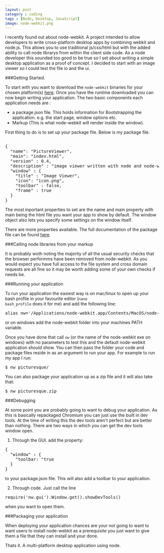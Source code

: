 ```yaml
---
layout: post
category : coding
tags : [Node, Desktop, JavaScript]
image: node-webkit.png
---
```


I recently found out about node-webkit. A project intended to allow developers to write cross-platform desktop apps by combining
webkit and node.js. This allows you to use traditional js/css/html but with the added ability to call node librarys from within the client side code. As a node developer this sounded too good to be true so I set about writing a simple desktop application as a
proof of concept. I decided to start with an image viewer so I could test the file io and the ui.

###Getting Started.

To start with you want to download the <code>node-webkit</code> binaries for your chosen platform(s) [here](https://github.com/rogerwang/node-webkit). Once you have the runtime downloaded you can now begin writing your application. The two basic components each application needs are :

- a package.json file. This holds information for Bootstrapping the application. e.g. the start page, window options etc.
- Markup (This is what node-webkit will render inside the window).

First thing to do is to set up your package file. Below is my package file.

<pre>

{
  "name": "PictureViewer",
  "main": "index.html",
  "version" : 0.4,
  "description" : "image viewer written with node and node-webkit",
  "window" : {
  	"title" : "Image Viewer",
  	"icon": "icon.png",
  	"toolbar" : false,
  	"frame" : true
  }
}
</pre>

The most inportant properties to set are the name and main property with main being the html file you want your app to show by default. The window object also lets you specify some settings on the window itself.

There are more properties available. The full documentation of the package file can be found [here]().

###Calling node libraries from your markup

<div class="alert alert-info">
It is probably woth noting the majority of all the usual security checks that the browser performms have been removed from node-webkit. As you would expect you have full access to the file system and cross domain requests are all fine so it may be worth adding some of your own checks if needs be.
</div>

###Running your application

To run your application the easiest way is on mac/linux to open up your bash profile in your favourite editor (<code>nano bash_profile</code> does it for me) and add the following line:

<pre>
alias nw='/Applications/node-webkit.app/Contents/MacOS/node-webkit'
</pre>

or on windows add the node-webkit folder into your machines PATH variable.

Once you have done that call <code>nw</code> (or the name of the node-webkit exe on windows) with no parameters to test this and the default node-webkit application should show. You can then pass the folder your code and package files reside in as an argument to run your app. For example to run my app I run:

<pre>$ nw picturesque/</pre>

You can also package your application up as a zip file and it will also take that:

<pre>$ nw picturesque.zip</pre>

###Debugging

At some point you are probably going to want to debug your application. As this is basically repackaged Chromium you can just use the built in dev tools. At the time of writing this the dev tools aren't perfect but are better than nothing. There are two ways in which you can get the dev tools window open.

1. Through the GUI. add the property:

<pre>
{
  "window" : {
    "toolbar: "true
  }
}
</pre>

to your package.json file. This will also add a toolbar to your application.

2. Through code. Just call the line

<pre>require('nw.gui').Window.get().showDevTools()</pre>

when you want to open them.

###Packaging your application

When deploying your application chances are your not going to want to want users to install node-webkit as a prerequisite you just want to give them a file that they can install and your done.


Thats it. A multi-platform desktop application using node.

